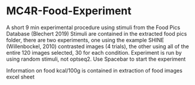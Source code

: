 # MC4R-Food-Experiment
A short 9 min experimental procedure using stimuli from the Food Pics Database (Blechert 2019)
Stimuli are contained in the extracted food pics folder, there are two experiments, one using the example SHINE (Willenbockel, 2010) contrasted images (4 trials), 
the other using all of the entire 120 images selected, 30 for each condition. Experiment is run by using random stimuli, not optseq2. 
Use Spacebar to start the experiment 

Information on food kcal/100g is contained in extraction of food images excel sheet
